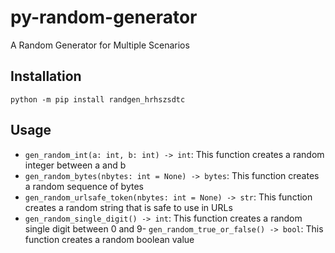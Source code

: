 # py-random-generator

A Random Generator for Multiple Scenarios

## Installation

`python -m pip install randgen_hrhszsdtc`

## Usage

- `gen_random_int(a: int, b: int) -> int`: This function creates a random integer between a and b
- `gen_random_bytes(nbytes: int = None) -> bytes`: This function creates a random sequence of bytes
- `gen_random_urlsafe_token(nbytes: int = None) -> str`: This function creates a random string that is safe to use in URLs
- `gen_random_single_digit() -> int`: This function creates a random single digit between 0 and 9- `gen_random_true_or_false() -> bool`: This function creates a random boolean value
